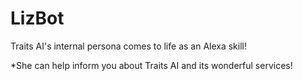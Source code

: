 # LizBot
Traits AI's internal persona comes to life as an Alexa skill!

*She can help inform you about Traits AI and its wonderful services!
